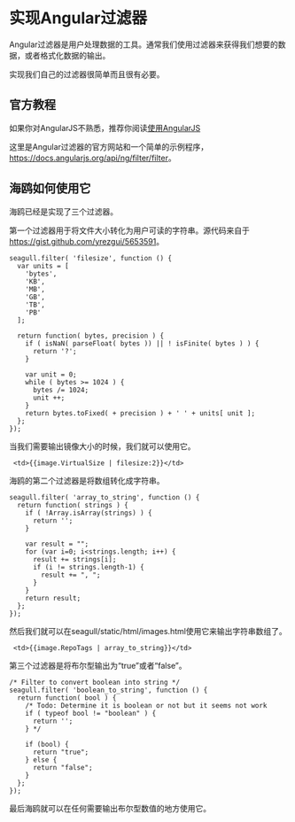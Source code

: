 
# 实现Angular过滤器

Angular过滤器是用户处理数据的工具。通常我们使用过滤器来获得我们想要的数据，或者格式化数据的输出。

实现我们自己的过滤器很简单而且很有必要。

## 官方教程

如果你对AngularJS不熟悉，推荐你阅读[使用AngularJS](use-angularjs.md)

这里是Angular过滤器的官方网站和一个简单的示例程序，<https://docs.angularjs.org/api/ng/filter/filter>。

## 海鸥如何使用它

海鸥已经是实现了三个过滤器。

第一个过滤器用于将文件大小转化为用户可读的字符串。源代码来自于<https://gist.github.com/yrezgui/5653591>。

```
seagull.filter( 'filesize', function () {
  var units = [
    'bytes',
    'KB',
    'MB',
    'GB',
    'TB',
    'PB'
  ];

  return function( bytes, precision ) {
    if ( isNaN( parseFloat( bytes )) || ! isFinite( bytes ) ) {
      return '?';
    }

    var unit = 0;
    while ( bytes >= 1024 ) {
      bytes /= 1024;
      unit ++;
    }
    return bytes.toFixed( + precision ) + ' ' + units[ unit ];
  };
});
```

当我们需要输出镜像大小的时候，我们就可以使用它。

```
 <td>{{image.VirtualSize | filesize:2}}</td>
```

海鸥的第二个过滤器是将数组转化成字符串。

```
seagull.filter( 'array_to_string', function () {
  return function( strings ) {
    if ( !Array.isArray(strings) ) {
      return '';
    }

    var result = "";
    for (var i=0; i<strings.length; i++) {
      result += strings[i];
      if (i != strings.length-1) {
        result += ", ";
      }
    }
    return result;
  };
});
```

然后我们就可以在seagull/static/html/images.html使用它来输出字符串数组了。

```
 <td>{{image.RepoTags | array_to_string}}</td>
```

第三个过滤器是将布尔型输出为“true”或者“false”。

```
/* Filter to convert boolean into string */
seagull.filter( 'boolean_to_string', function () {
  return function( bool ) {
    /* Todo: Determine it is boolean or not but it seems not work
    if ( typeof bool != "boolean" ) {
      return '';
    } */

    if (bool) {
      return "true";
    } else {
      return "false";
    }
  };
});
```

最后海鸥就可以在任何需要输出布尔型数值的地方使用它。
